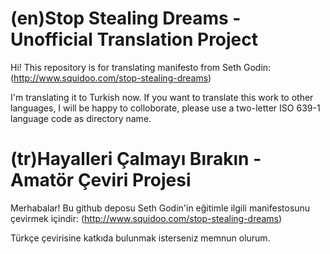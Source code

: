 (en)Stop Stealing Dreams - Unofficial Translation Project
=========================================

Hi! This repository is for translating manifesto from Seth Godin: (http://www.squidoo.com/stop-stealing-dreams)

I'm translating it to Turkish now. If you want to translate this work to other languages, I will be happy to colloborate, please use a two-letter ISO 639-1 language code as directory name.


(tr)Hayalleri Çalmayı Bırakın - Amatör Çeviri Projesi
=========================================

Merhabalar! Bu github deposu Seth Godin'in eğitimle ilgili manifestosunu çevirmek içindir: (http://www.squidoo.com/stop-stealing-dreams)

Türkçe çevirisine katkıda bulunmak isterseniz memnun olurum.
